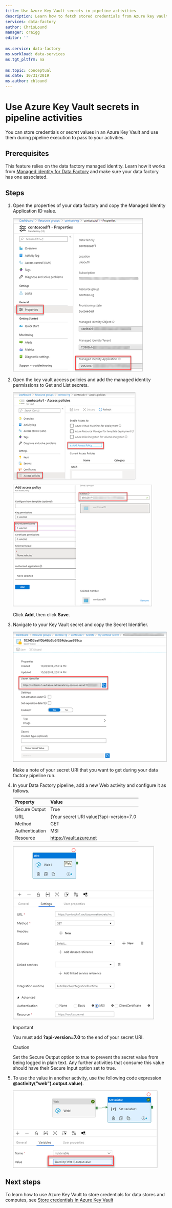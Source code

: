 ```yaml
---
title: Use Azure Key Vault secrets in pipeline activities 
description: Learn how to fetch stored credentials from Azure key vault and use them during data factory pipeline runs. 
services: data-factory
author: ChrisLound
manager: craigg
editor: ''

ms.service: data-factory
ms.workload: data-services
ms.tgt_pltfrm: na

ms.topic: conceptual
ms.date: 10/31/2019
ms.author: chlound
---
```


# Use Azure Key Vault secrets in pipeline activities

You can store credentials or secret values in an Azure Key Vault and use them during pipeline execution to pass to your activities.

## Prerequisites

This feature relies on the data factory managed identity.  Learn how it works from [Managed identity for Data Factory](https://docs.microsoft.com/azure/data-factory/data-factory-service-identity) and make sure your data factory has one associated.

## Steps

1. Open the properties of your data factory and copy the Managed Identity Application ID value.

    ![Managed Identity Value](media/how-to-use-azure-key-vault-secrets-pipeline-activities/managedidentity.png)

2. Open the key vault access policies and add the managed identity permissions to Get and List secrets.

    ![Key Vault access policies](media/how-to-use-azure-key-vault-secrets-pipeline-activities/akvaccesspolicies.png)

    ![Key Vault access policies](media/how-to-use-azure-key-vault-secrets-pipeline-activities/akvaccesspolicies-2.png)

    Click **Add**, then click **Save**.

3. Navigate to your Key Vault secret and copy the Secret Identifier.

    ![Secret Identifier](media/how-to-use-azure-key-vault-secrets-pipeline-activities/secretidentifier.png)

    Make a note of your secret URI that you want to get during your data factory pipeline run.

4. In your Data Factory pipeline, add a new Web activity and configure it as follows.  

    |Property  |Value  |
    |---------|---------|
    |Secure Output     |True         |
    |URL     |[Your secret URI value]?api-version=7.0         |
    |Method     |GET         |
    |Authentication     |MSI         |
    |Resource        |https://vault.azure.net       |

    ![Web activity](media/how-to-use-azure-key-vault-secrets-pipeline-activities/webactivity.png)

    > [!IMPORTANT]
    > You must add **?api-version=7.0** to the end of your secret URI.  

    > [!CAUTION]
    > Set the Secure Output option to true to prevent the secret value from being logged in plain text.  Any further activities that consume this value should have their Secure Input option set to true.

5. To use the value in another activity, use the following code expression **@activity("web").output.value)**.

    ![Code expression](media/how-to-use-azure-key-vault-secrets-pipeline-activities/usewebactivity.png)

## Next steps

To learn how to use Azure Key Vault to store credentials for data stores and computes, see [Store credentials in Azure Key Vault](https://docs.microsoft.com/azure/data-factory/store-credentials-in-key-vault)
